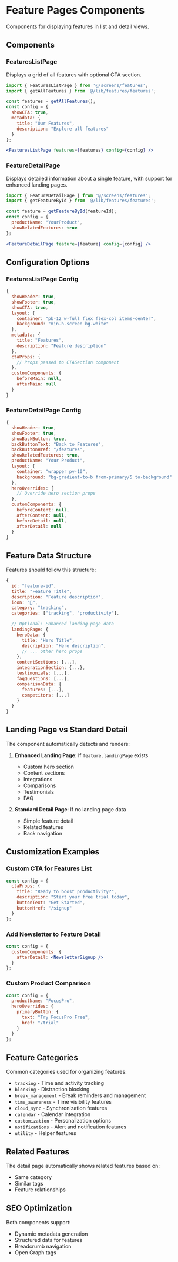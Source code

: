 # Feature Pages Components

Components for displaying features in list and detail views.

## Components

### FeaturesListPage

Displays a grid of all features with optional CTA section.

```jsx
import { FeaturesListPage } from '@/screens/features';
import { getAllFeatures } from '@/lib/features/features';

const features = getAllFeatures();
const config = {
  showCTA: true,
  metadata: {
    title: "Our Features",
    description: "Explore all features"
  }
};

<FeaturesListPage features={features} config={config} />
```

### FeatureDetailPage

Displays detailed information about a single feature, with support for enhanced landing pages.

```jsx
import { FeatureDetailPage } from '@/screens/features';
import { getFeatureById } from '@/lib/features/features';

const feature = getFeatureById(featureId);
const config = {
  productName: "YourProduct",
  showRelatedFeatures: true
};

<FeatureDetailPage feature={feature} config={config} />
```

## Configuration Options

### FeaturesListPage Config

```jsx
{
  showHeader: true,
  showFooter: true,
  showCTA: true,
  layout: {
    container: "pb-12 w-full flex flex-col items-center",
    background: "min-h-screen bg-white"
  },
  metadata: {
    title: "Features",
    description: "Feature description"
  },
  ctaProps: {
    // Props passed to CTASection component
  },
  customComponents: {
    beforeMain: null,
    afterMain: null
  }
}
```

### FeatureDetailPage Config

```jsx
{
  showHeader: true,
  showFooter: true,
  showBackButton: true,
  backButtonText: "Back to Features",
  backButtonHref: "/features",
  showRelatedFeatures: true,
  productName: "Your Product",
  layout: {
    container: "wrapper py-10",
    background: "bg-gradient-to-b from-primary/5 to-background"
  },
  heroOverrides: {
    // Override hero section props
  },
  customComponents: {
    beforeContent: null,
    afterContent: null,
    beforeDetail: null,
    afterDetail: null
  }
}
```

## Feature Data Structure

Features should follow this structure:

```jsx
{
  id: "feature-id",
  title: "Feature Title",
  description: "Feature description",
  icon: "🎯",
  category: "tracking",
  categories: ["tracking", "productivity"],

  // Optional: Enhanced landing page data
  landingPage: {
    heroData: {
      title: "Hero Title",
      description: "Hero description",
      // ... other hero props
    },
    contentSections: [...],
    integrationSection: {...},
    testimonials: [...],
    faqQuestions: [...],
    comparisonData: {
      features: [...],
      competitors: [...]
    }
  }
}
```

## Landing Page vs Standard Detail

The component automatically detects and renders:

1. **Enhanced Landing Page**: If `feature.landingPage` exists
   - Custom hero section
   - Content sections
   - Integrations
   - Comparisons
   - Testimonials
   - FAQ

2. **Standard Detail Page**: If no landing page data
   - Simple feature detail
   - Related features
   - Back navigation

## Customization Examples

### Custom CTA for Features List

```jsx
const config = {
  ctaProps: {
    title: "Ready to boost productivity?",
    description: "Start your free trial today",
    buttonText: "Get Started",
    buttonHref: "/signup"
  }
};
```

### Add Newsletter to Feature Detail

```jsx
const config = {
  customComponents: {
    afterDetail: <NewsletterSignup />
  }
};
```

### Custom Product Comparison

```jsx
const config = {
  productName: "FocusPro",
  heroOverrides: {
    primaryButton: {
      text: "Try FocusPro Free",
      href: "/trial"
    }
  }
};
```

## Feature Categories

Common categories used for organizing features:

- `tracking` - Time and activity tracking
- `blocking` - Distraction blocking
- `break_management` - Break reminders and management
- `time_awareness` - Time visibility features
- `cloud_sync` - Synchronization features
- `calendar` - Calendar integration
- `customization` - Personalization options
- `notifications` - Alert and notification features
- `utility` - Helper features

## Related Features

The detail page automatically shows related features based on:
- Same category
- Similar tags
- Feature relationships

## SEO Optimization

Both components support:
- Dynamic metadata generation
- Structured data for features
- Breadcrumb navigation
- Open Graph tags
